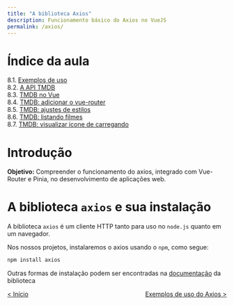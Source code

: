```yaml
---
title: "A biblioteca Axios"
description: Funcionamento básico do Axios no VueJS
permalink: /axios/
---
```

# Índice da aula
8.1. [Exemplos de uso](exemplos-de-uso)  
8.2. [A API TMDB](tmdb-api)  
8.3. [TMDB no Vue](tmdb-no-vue)  
8.4. [TMDB: adicionar o vue-router](tmdb-adicionar-vue-router)  
8.5. [TMDB: ajustes de estilos](tmdb-ajustes-estilos)  
8.6. [TMDB: listando filmes](tmdb-listando-filmes)  
8.7. [TMDB: visualizar ícone de carregando](tmdb-visualizar-carregando)  

# Introdução

**Objetivo:** Compreender o funcionamento do axios, integrado com Vue-Router e Pinia, no desenvolvimento de aplicações web.

# A biblioteca `axios` e sua instalação

A biblioteca `axios` é um cliente HTTP tanto para uso no `node.js` quanto em um navegador. 

Nos nossos projetos, instalaremos o axios usando o `npm`, como segue:

```bash
npm install axios
```

Outras formas de instalação podem ser encontradas na [documentação](https://axios-http.com/ptbr/docs/intro) da biblioteca

<span style="display: flex; justify-content: space-between;"><span>[&lt; Início](. "Início")</span>
<span> 
[Exemplos de uso do Axios &gt;](exemplos-de-uso "Próximo")  </span></span>